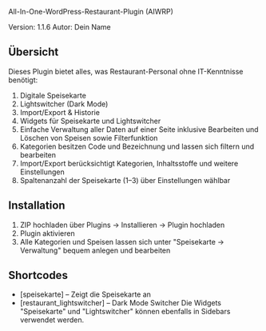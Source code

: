 All-In-One-WordPress-Restaurant-Plugin (AIWRP)

Version: 1.1.6
Autor: Dein Name

## Übersicht

Dieses Plugin bietet alles, was Restaurant-Personal ohne IT-Kenntnisse benötigt:

1. Digitale Speisekarte
2. Lightswitcher (Dark Mode)
3. Import/Export & Historie
4. Widgets für Speisekarte und Lightswitcher
5. Einfache Verwaltung aller Daten auf einer Seite inklusive Bearbeiten und Löschen von Speisen sowie Filterfunktion
6. Kategorien besitzen Code und Bezeichnung und lassen sich filtern und bearbeiten
7. Import/Export berücksichtigt Kategorien, Inhaltsstoffe und weitere Einstellungen
8. Spaltenanzahl der Speisekarte (1–3) über Einstellungen wählbar

## Installation

1. ZIP hochladen über Plugins → Installieren → Plugin hochladen  
2. Plugin aktivieren  
3. Alle Kategorien und Speisen lassen sich unter
   "Speisekarte → Verwaltung" bequem anlegen und bearbeiten

## Shortcodes

- [speisekarte] – Zeigt die Speisekarte an
- [restaurant_lightswitcher] – Dark Mode Switcher
Die Widgets "Speisekarte" und "Lightswitcher" können ebenfalls in Sidebars verwendet werden.

